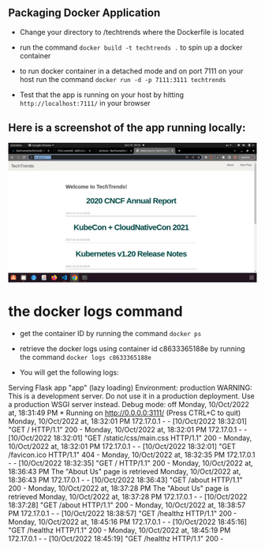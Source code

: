 ## Packaging Docker Application

- Change your directory to /techtrends where the Dockerfile is located

- run the command `docker build -t techtrends .` to spin up a docker container

- to run docker container in a detached mode and on port 7111 on your host run the command `docker run -d -p 7111:3111 techtrends`

- Test that the app is running on your host by hitting `http://localhost:7111/` in your browser

## Here is a screenshot of the app running locally:

![](screenshots/docker-run-local.png)

# the docker logs command

- get the container ID by running the command `docker ps`

- retrieve the docker logs using container id c8633365188e by running the command `docker logs c8633365188e`

- You will get the following logs:

Serving Flask app "app" (lazy loading)
Environment: production
WARNING: This is a development server. Do not use it in a production deployment.
Use a production WSGI server instead.
Debug mode: off
Monday, 10/Oct/2022 at, 18:31:49 PM \* Running on http://0.0.0.0:3111/ (Press CTRL+C to quit)
Monday, 10/Oct/2022 at, 18:32:01 PM 172.17.0.1 - - [10/Oct/2022 18:32:01] "GET / HTTP/1.1" 200 -
Monday, 10/Oct/2022 at, 18:32:01 PM 172.17.0.1 - - [10/Oct/2022 18:32:01] "GET /static/css/main.css HTTP/1.1" 200 -
Monday, 10/Oct/2022 at, 18:32:01 PM 172.17.0.1 - - [10/Oct/2022 18:32:01] "GET /favicon.ico HTTP/1.1" 404 -
Monday, 10/Oct/2022 at, 18:32:35 PM 172.17.0.1 - - [10/Oct/2022 18:32:35] "GET / HTTP/1.1" 200 -
Monday, 10/Oct/2022 at, 18:36:43 PM The "About Us" page is retrieved
Monday, 10/Oct/2022 at, 18:36:43 PM 172.17.0.1 - - [10/Oct/2022 18:36:43] "GET /about HTTP/1.1" 200 -
Monday, 10/Oct/2022 at, 18:37:28 PM The "About Us" page is retrieved
Monday, 10/Oct/2022 at, 18:37:28 PM 172.17.0.1 - - [10/Oct/2022 18:37:28] "GET /about HTTP/1.1" 200 -
Monday, 10/Oct/2022 at, 18:38:57 PM 172.17.0.1 - - [10/Oct/2022 18:38:57] "GET /healthz HTTP/1.1" 200 -
Monday, 10/Oct/2022 at, 18:45:16 PM 172.17.0.1 - - [10/Oct/2022 18:45:16] "GET /healthz HTTP/1.1" 200 -
Monday, 10/Oct/2022 at, 18:45:19 PM 172.17.0.1 - - [10/Oct/2022 18:45:19] "GET /healthz HTTP/1.1" 200 -
